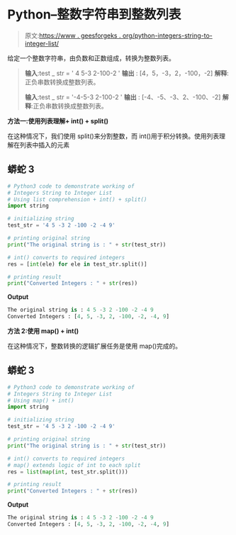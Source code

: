 # Python–整数字符串到整数列表

> 原文:[https://www . geesforgeks . org/python-integers-string-to-integer-list/](https://www.geeksforgeeks.org/python-integers-string-to-integer-list/)

给定一个整数字符串，由负数和正数组成，转换为整数列表。

> **输入**:test _ str = ' 4 5-3 2-100-2 '
> **输出** : [4，5，-3，2，-100，-2]
> **解释**:正负串数转换成整数列表。
> 
> **输入**:test _ str = '-4-5-3 2-100-2 '
> **输出** : [-4、-5、-3、2、-100、-2]
> **解释**:正负串数转换成整数列表。

**方法一:使用列表理解+ int() + split()**

在这种情况下，我们使用 split()来分割整数，而 int()用于积分转换。使用列表理解在列表中插入的元素

## 蟒蛇 3

```py
# Python3 code to demonstrate working of 
# Integers String to Integer List
# Using list comprehension + int() + split()
import string

# initializing string
test_str = '4 5 -3 2 -100 -2 -4 9'

# printing original string
print("The original string is : " + str(test_str))

# int() converts to required integers
res = [int(ele) for ele in test_str.split()]

# printing result 
print("Converted Integers : " + str(res)) 
```

**Output**

```py
The original string is : 4 5 -3 2 -100 -2 -4 9
Converted Integers : [4, 5, -3, 2, -100, -2, -4, 9]

```

**方法 2:使用 map() + int()**

在这种情况下，整数转换的逻辑扩展任务是使用 map()完成的。

## 蟒蛇 3

```py
# Python3 code to demonstrate working of 
# Integers String to Integer List
# Using map() + int()
import string

# initializing string
test_str = '4 5 -3 2 -100 -2 -4 9'

# printing original string
print("The original string is : " + str(test_str))

# int() converts to required integers
# map() extends logic of int to each split
res = list(map(int, test_str.split()))

# printing result 
print("Converted Integers : " + str(res)) 
```

**Output**

```py
The original string is : 4 5 -3 2 -100 -2 -4 9
Converted Integers : [4, 5, -3, 2, -100, -2, -4, 9]

```